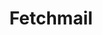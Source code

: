 ---
lang: de
layout: doc
redirect_from:
- /de/wiki/Fetchmail/
- /de/doc/fetchmail/
- /de/doc/Fetchmail/
redirect_to: https://github.com/Qubes-Community/Contents/blob/master/docs/configuration/fetchmail.md
ref: 114
title: Fetchmail
---